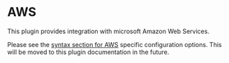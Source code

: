 # AWS

This plugin provides integration with microsoft Amazon Web Services.

Please see the [syntax section for AWS](../../reference/syntax/sites.md#aws) specific configuration options. This will be moved to this plugin documentation in the future.


<!-- ## Plugin usage

{{ external_markdown('https://raw.githubusercontent.com/mach-composer/mach-composer-plugin-aws/main/README.md', '') }}-->
